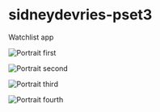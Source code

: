 # sidneydevries-pset3
Watchlist app

![Portrait first](https://i.gyazo.com/f706e4fdd4eb90522efc13f45a4320a1.png "Portrait first")

![Portrait second](https://i.gyazo.com/7e590bef9fea3dab0535241e06b5f1eb.png "Portrait second")

![Portrait third](https://i.gyazo.com/5768d83f782394d9dbabb267f6778962.png "Portrait third")

![Portrait fourth](https://i.gyazo.com/0ec64d2fcab5e1daec60c0f0618645a6.png "Portrait fourth")
